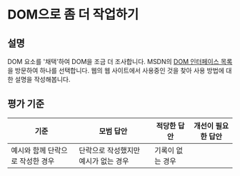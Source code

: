# DOM으로 좀 더 작업하기

## 설명

DOM 요소를 '채택'하여 DOM을 조금 더 조사합니다. MSDN의 [DOM 인터페이스 목록](https://developer.mozilla.org/docs/Web/API/Document_Object_Model)을 방문하여 하나를 선택합니다. 웹의 웹 사이트에서 사용중인 것을 찾아 사용 방법에 대한 설명을 작성해봅니다.

## 평가 기준

| 기준                             | 모범 답안                            | 적당한 답안      | 개선이 필요한 답안 |
| -------------------------------- | ------------------------------------ | ---------------- | ------------------ |
| 예시와 함께 단락으로 작성한 경우 | 단락으로 작성했지만 예시가 없는 경우 | 기록이 없는 경우 |

